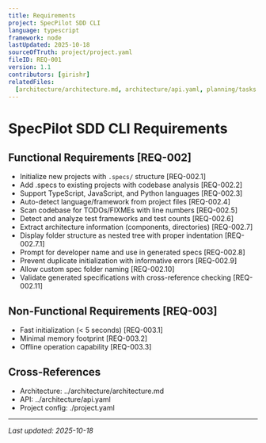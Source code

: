 ```yaml
---
title: Requirements
project: SpecPilot SDD CLI
language: typescript
framework: node
lastUpdated: 2025-10-18
sourceOfTruth: project/project.yaml
fileID: REQ-001
version: 1.1
contributors: [girishr]
relatedFiles:
  [architecture/architecture.md, architecture/api.yaml, planning/tasks.md]
---
```


# SpecPilot SDD CLI Requirements

## Functional Requirements [REQ-002]

- Initialize new projects with `.specs/` structure [REQ-002.1]
- Add .specs to existing projects with codebase analysis [REQ-002.2]
- Support TypeScript, JavaScript, and Python languages [REQ-002.3]
- Auto-detect language/framework from project files [REQ-002.4]
- Scan codebase for TODOs/FIXMEs with line numbers [REQ-002.5]
- Detect and analyze test frameworks and test counts [REQ-002.6]
- Extract architecture information (components, directories) [REQ-002.7]
- Display folder structure as nested tree with proper indentation [REQ-002.7.1]
- Prompt for developer name and use in generated specs [REQ-002.8]
- Prevent duplicate initialization with informative errors [REQ-002.9]
- Allow custom spec folder naming [REQ-002.10]
- Validate generated specifications with cross-reference checking [REQ-002.11]

## Non-Functional Requirements [REQ-003]

- Fast initialization (< 5 seconds) [REQ-003.1]
- Minimal memory footprint [REQ-003.2]
- Offline operation capability [REQ-003.3]

## Cross-References

- Architecture: ../architecture/architecture.md
- API: ../architecture/api.yaml
- Project config: ./project.yaml

---

_Last updated: 2025-10-18_
